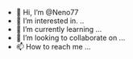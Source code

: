 - 👋 Hi, I’m @Neno77
- 👀 I’m interested in. ..
- 🌱 I’m currently learning ...
- 💞️ I’m looking to collaborate on ...
- 📫 How to reach me ...

<!---
Neno77/Neno77 is a ✨ special ✨ repository because its `README.md` (this file) appears on your GitHub profile.
You can click the Preview link to take a look at your changes.
--->
